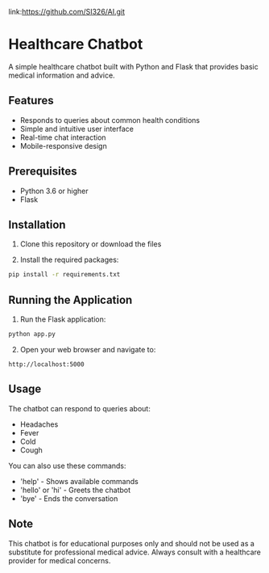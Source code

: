 link:https://github.com/SI326/AI.git
# Healthcare Chatbot

A simple healthcare chatbot built with Python and Flask that provides basic medical information and advice.

## Features

- Responds to queries about common health conditions
- Simple and intuitive user interface
- Real-time chat interaction
- Mobile-responsive design

## Prerequisites

- Python 3.6 or higher
- Flask

## Installation

1. Clone this repository or download the files

2. Install the required packages:
```bash
pip install -r requirements.txt
```

## Running the Application

1. Run the Flask application:
```bash
python app.py
```

2. Open your web browser and navigate to:
```
http://localhost:5000
```

## Usage

The chatbot can respond to queries about:
- Headaches
- Fever
- Cold
- Cough

You can also use these commands:
- 'help' - Shows available commands
- 'hello' or 'hi' - Greets the chatbot
- 'bye' - Ends the conversation

## Note

This chatbot is for educational purposes only and should not be used as a substitute for professional medical advice. Always consult with a healthcare provider for medical concerns. 
